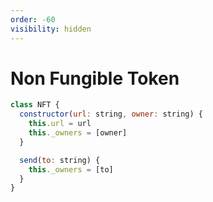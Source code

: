 ```yaml
---
order: -60
visibility: hidden
---
```


# Non Fungible Token

```js
class NFT {
  constructor(url: string, owner: string) {
    this.url = url
    this._owners = [owner]
  }

  send(to: string) {
    this._owners = [to]
  }
}
```
